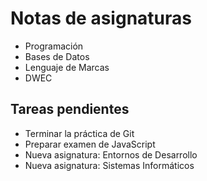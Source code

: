 # Notas de asignaturas
- Programación
- Bases de Datos
- Lenguaje de Marcas
- DWEC
## Tareas pendientes
- Terminar la práctica de Git
- Preparar examen de JavaScript
- Nueva asignatura: Entornos de Desarrollo
- Nueva asignatura: Sistemas Informáticos
